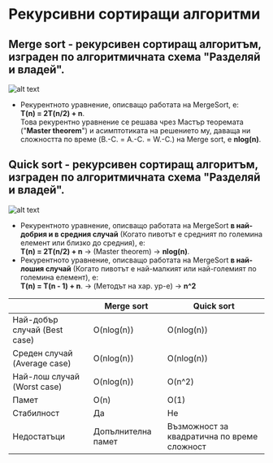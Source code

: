 # Рекурсивни сортиращи алгоритми

## **Merge sort** - рекурсивен сортиращ алгоритъм, изграден по алгоритмичната схема "**Разделяй и владей**".
![alt text](https://i.ibb.co/xm8Sc5n/Merge-sort.png)
- Рекурентното уравнение, описващо работата на MergeSort, e:  
**T(n) = 2T(n/2) + n**.  
Това рекурентно уравнение се решава чрез Мастър теоремата ("**Master theorem**") и асимптотиката на решението му, даваща ни сложността по време (B.-C. = A.-C. = W.-C.) на Merge sort, е **nlog(n)**.
 
## **Quick sort** - рекурсивен сортиращ алгоритъм, изграден по алгоритмичната схема "**Разделяй и владей**".
![alt text](https://i.ibb.co/fYsPFwL/Quick-sort.png)
- Рекурентното уравнение, описващо работата на MergeSort **в най-добрия и в средния случай** (Когато пивотът е средният по големина елемент или близко до средния), e:  
**T(n) = 2T(n/2) + n** -> (Master theorem) -> **nlog(n)**.  
- Рекурентното уравнение, описващо работата на MergeSort **в най-лошия случай** (Когато пивотът е най-малкият или най-големият по големина елемент), e:  
**T(n) = T(n - 1) + n**. -> (Методът на хар. ур-е) -> **n^2**  

||Merge sort|Quick sort|  
|--|--|--|  
|Най-добър случай (Best case) |O(nlog(n)) |O(nlog(n)) |  
|Среден случай (Average case) |O(nlog(n)) |O(nlog(n)) |  
|Най-лош случай (Worst case) |O(nlog(n)) |O(n^2) |  
|Памет |O(n) |O(1) |  
|Стабилност |Да |Не |  
|Недостатъци |Допълнителна памет| Възможност за квадратична по време сложност |
